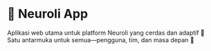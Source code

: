# 🧬 Neuroli App

Aplikasi web utama untuk platform Neuroli yang cerdas dan adaptif 🧠  
Satu antarmuka untuk semua—pengguna, tim, dan masa depan 🔮
